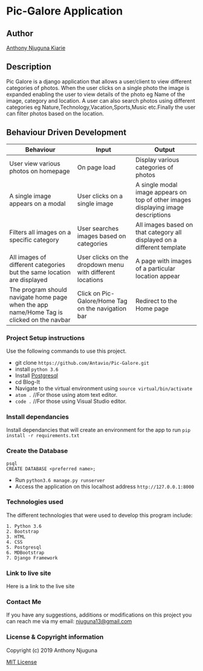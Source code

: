 # Pic-Galore Application

## Author
[Anthony Njuguna Kiarie](https://github.com/Antavio)

## Description
Pic Galore is a django application that allows a user/client to view different categories of photos. When the user clicks on a single photo the image is expanded enabling the user to view details of the photo eg Name of the image, category and location. A user can also search photos using different categories eg Nature,Technology,Vacation,Sports,Music etc.Finally the user can filter photos based on the location.
## Behaviour Driven Development

| Behaviour                                                                                 | Input                                                     | Output                                                                            |
|-------------------------------------------------------------------------------------------|-----------------------------------------------------------|-----------------------------------------------------------------------------------|
| User view various photos on homepage                                                      | On page load                                              | Display various categories of photos                                              |
| A single image appears on a modal                                                         | User clicks on a single image                             | A single modal image appears on top of other images displaying image descriptions |
| Filters all images on a specific category                                                 | User searches images based on categories                  | All images based on that category all displayed on a different template           |
| All images of different categories but the same location are displayed                    | User clicks on the dropdown menu with different locations | A page with images of a particular location appear                                |
| The program should navigate home page when the app name/Home Tag is clicked on the navbar | Click on Pic-Galore/Home Tag  on the navigation bar       | Redirect to the Home page                                                         |
### Project Setup instructions
Use the following commands to use this project.
- git clone `https://github.com/Antavio/Pic-Galore.git`
- install `python 3.6`
- Install [Postgresql](https://www.postgresql.org/download/)
- cd Blog-It
- Navigate to the virtual environment using `source virtual/bin/activate`
- `atom .`  //For those using atom text editor.
- `code .`  //For those using Visual Studio editor.


### Install dependancies
Install dependancies that will create an environment for the app to run `pip install -r requirements.txt`

### Create the Database
```
psql
CREATE DATABASE <preferred name>;
```
- Run `python3.6 manage.py runserver`
- Access the application on this localhost address `http://127.0.0.1:8000`

### Technologies used
The different technologies that were used to develop this program include:
```
1. Python 3.6 
2. Bootstrap
3. HTML
4. CSS
5. Postgresql
6. MDBootstrap
7. Django Framework
```

### Link to live site
Here is a link to the live site 
### Contact Me
If you have any suggestions, additions or modifications on this project you can reach me via my email: njuguna13@gmail.com

### License  & Copyright information
Copyright (c) 2019 Anthony Njuguna

[MIT License](./LICENSE)